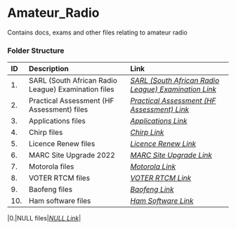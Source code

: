 # Amateur_Radio

Contains docs, exams and other files relating to amateur radio

### Folder Structure

|ID|Description|Link|
| :------------| :------------ | :------------ |
|1.|SARL (South African Radio League) Examination files|*[SARL (South African Radio League) Examination Link](https://github.com/Cale-Torino/Amateur_Radio/tree/main/1.%20SARL%20(South%20African%20Radio%20League)%20Examination%20files)*|
|2.|Practical Assessment (HF Assessment) files|*[Practical Assessment (HF Assessment) Link](https://github.com/Cale-Torino/Amateur_Radio/tree/main/2.%20Practical%20Assessment%20(HF%20Assessment))*|
|3.|Applications files|*[Applications Link](https://github.com/Cale-Torino/Amateur_Radio/tree/main/3.%20Applications)*|
|4.|Chirp files|*[Chirp Link](https://github.com/Cale-Torino/Amateur_Radio/tree/main/4.%20Chirp)*|
|5.|Licence Renew files|*[Licence Renew Link](https://github.com/Cale-Torino/Amateur_Radio/tree/main/5.%20Licence%20Renew)*|
|6.|MARC Site Upgrade 2022|*[MARC Site Upgrade Link](https://github.com/Cale-Torino/Amateur_Radio/blob/main/6.%20MARC_Site_Upgrade_2022/MARC_Upgrade_Doc.md)*|
|7.|Motorola files|*[Motorola Link](NULL)*|
|8.|VOTER RTCM files|*[VOTER RTCM Link](NULL)*|
|9.|Baofeng files|*[Baofeng Link](NULL)*|
|10.|Ham software files|*[Ham Software Link](NULL)*|

|0.|NULL files|*[NULL Link](NULL)*|